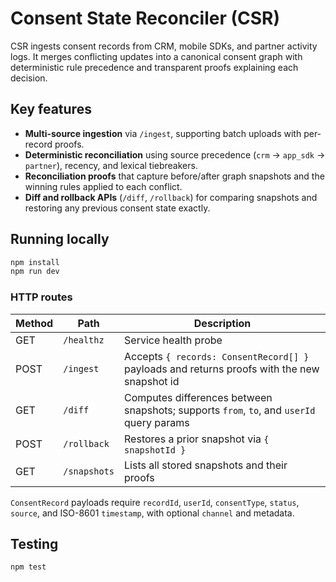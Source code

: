 # Consent State Reconciler (CSR)

CSR ingests consent records from CRM, mobile SDKs, and partner activity logs. It merges
conflicting updates into a canonical consent graph with deterministic rule precedence and
transparent proofs explaining each decision.

## Key features

- **Multi-source ingestion** via `/ingest`, supporting batch uploads with per-record proofs.
- **Deterministic reconciliation** using source precedence (`crm` → `app_sdk` → `partner`),
  recency, and lexical tiebreakers.
- **Reconciliation proofs** that capture before/after graph snapshots and the winning rules
  applied to each conflict.
- **Diff and rollback APIs** (`/diff`, `/rollback`) for comparing snapshots and restoring any
  previous consent state exactly.

## Running locally

```bash
npm install
npm run dev
```

### HTTP routes

| Method | Path        | Description |
| ------ | ----------- | ----------- |
| GET    | `/healthz`  | Service health probe |
| POST   | `/ingest`   | Accepts `{ records: ConsentRecord[] }` payloads and returns proofs with the new snapshot id |
| GET    | `/diff`     | Computes differences between snapshots; supports `from`, `to`, and `userId` query params |
| POST   | `/rollback` | Restores a prior snapshot via `{ snapshotId }` |
| GET    | `/snapshots`| Lists all stored snapshots and their proofs |

`ConsentRecord` payloads require `recordId`, `userId`, `consentType`, `status`, `source`, and
ISO-8601 `timestamp`, with optional `channel` and metadata.

## Testing

```bash
npm test
```
